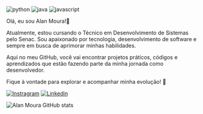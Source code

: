 <div style="display: inline_block"><br/>
	<img align="center" alt="python" src="https://img.shields.io/badge/Python-3776AB?style=for-the-badge&logo=python&logoColor=white"/>
 	<img align="center" alt="java" src="https://img.shields.io/badge/Java-ED8B00?style=for-the-badge&logo=openjdk&logoColor=white"/>
  	<img align="center" alt="javascript" src="https://img.shields.io/badge/JavaScript-F7DF1E?style=for-the-badge&logo=javascript&logoColor=black"/>
</div>

Olá, eu sou Alan Moura!👋

Atualmente, estou cursando o Técnico em Desenvolvimento de Sistemas pelo Senac. Sou apaixonado por tecnologia, desenvolvimento de software e sempre em busca de aprimorar minhas habilidades.

Aqui no meu GitHub, você vai encontrar projetos práticos, códigos e aprendizados que estão fazendo parte da minha jornada como desenvolvedor.

Fique à vontade para explorar e acompanhar minha evolução! 🚀

[![Instragram](https://img.shields.io/badge/Instagram-E4405F?style=for-the-badge&logo=instagram&logoColor=white)](https://instagram.com/eo_moura)
[![Linkedin](https://img.shields.io/badge/LinkedIn-0077B5?style=for-the-badge&logo=linkedin&logoColor=white)](https://linkedin.com/in/alan-moura-718a35160)

![Alan Moura GitHub stats](https://github-readme-stats.vercel.app/api?username=alanmsilva94&show_icons=true&theme=radical)
